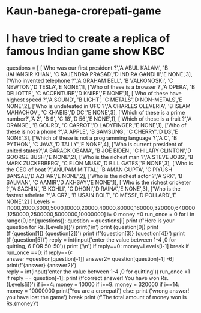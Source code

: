 # Kaun-banega-crorepati-game
# I have tried to create a replica of famous Indian game show KBC 
questions = [
    ['Who was our first president ?','A ABUL KALAM', 'B JAHANGIR KHAN', 'C RAJENDRA PRASAD','D INDIRA GANDHI','E NONE',3],
    ['Who invented telephone ?','A GRAHAM BELL', 'B VALKONOSKI', 'C NEWTON','D TESLA','E NONE',1],
    ['Who of these is a browser ?','A OPERA', 'B DELIOTTE', 'C ACCENTURE','D KNIFE','E NONE',1],
    ['Who of these have highest speed ?','A SOUND', 'B LIGHT', 'C METALS','D NON-METALS','E NONE',2],
    ['Who is undefeated in UFC ?','A CHARLES OLEVERIA', 'B ISLAM MAHACHOV', 'C KHABIB','D DC','E NONE',3],
    ['Which of these is a prime number?','A 2', 'B  9', 'C 18','D 56','E NONE',1],
    ['Which of these is a fruit ?','A ORANGE', 'B GOURD', 'C CARROT','D LADYFINGER','E NONE',1],
    ['Who of these is not a phone ?','A APPLE', 'B SAMSUNG', 'C CHERRY','D LG','E NONE',3],
    ['Which of these is not a programming language ?','A  C', 'B PYTHON', 'C JAVA','D TALLY','E NONE',4],
    ['Who is current president of united states?','A BARACK OBAMA', 'B JOE BIDEN', 'C HILARY CLINTON','D GOORGE BUSH','E NONE',2],
    ['Who is the richest man ?','A STEVE JOBS', 'B MARK ZUCKERBERG', 'C ELON MUSK','D BILL GATES','E NONE',3],
    ['Who is the CEO of boat ?','ANUPAM MITTAL', 'B AMAN GUPTA', 'C PIYUSH BANSAL','D AZHAR','E NONE',2],
    ['Who is the richest actor ?','A SRK', 'B SALMAN', 'C AAMIR','D AKHSAY','E NONE',1],
    ['Who is the richest cricketer ?','A SACHIN', 'B KOHLI', 'C DHONI','D RAINA','E NONE',3],
    ['Who is the fastest athelete ?','A CR7', 'B USAIN BOLT', 'C MESSI','D POLLARD','E NONE',2]
]
Levels = [1000,2000,3000,5000,10000,20000,40000,80000,160000,320000,640000,1250000,2500000,5000000,10000000]
i= 0
money =0
run_once = 0
for i in range(0,len(questions)):
    question = questions[i]
    print (f'Here is your question for Rs.{Levels[i]}')
    print('\n')
    print (question[0])
    print (f'{question[1]}                  {question[2]}')
    print (f'{question[3]}              {question[4]}')
    print (f'{question[5]}')
    reply = int(input('enter the value between 1-4 ,0 for quitting, 6 FOR 50-50'))
    print ('\n')
    if reply==0:
      money=Levels[i-1]
      break
    if run_once ==0:
        if reply==6:  
           answer =question[question[-1]] 
           answer2= question[question[-1] -6]
           print(f'{answer}                          {answer2}')                       
           reply = int(input('enter the value between 1-4 ,0 for quitting')) 
           run_once =1  
    if reply == question[-1]:
        print (f'correct answer! You have won Rs.{Levels[i]}')
        if i==4:
            money = 10000
        if i==9:
           money = 320000
        if i==14:
          money = 10000000
          print('You are a crorepati')
    else:
     print ('wrong answer! you have lost the game')
     break
print (f'The total amount of money won is Rs.{money}')
